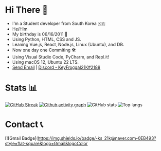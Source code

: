 # Hi There 👋
- I'm a Student developer from South Korea 🇰🇷
- He/Him
- My birthday is 06/16/2011 🎂
- Using Python, HTML, CSS and JS.
- Leaning Vue.js, React, Node.js, Linux (Ubuntu), and DB.
- Now one day one Commiting 🛠
- Using Visual Studio Code, PyCharm, and Repl.it!
- Using macOS 12, Ubuntu 22 LTS.
- [Send Email](mailto:ks_21k@naver.com) | [Discord - KeyFroggal21K#2188](https://discord.com/users/906351533426356226)

# Stats 📊
[![GitHub Streak](https://github-readme-streak-stats.herokuapp.com/?user=froggal&theme=dark)](https://git.io/streak-stats)
[![Github activity graph](https://activity-graph.herokuapp.com/graph?username=froggal&theme=react-dark)](https://github.com/ashutosh00710/github-readme-activity-graph)
![GitHub stats](https://github-readme-stats.vercel.app/api?username=froggal&count_private=true&show_icons=true&bg_color=111111&hide_border=true&text_color=ffffff)
![Top langs](https://github-readme-stats.vercel.app/api/top-langs/?username=froggal&langs_count=8&show_icons=true&count_private=true&bg_color=111111&hide_border=true&text_color=ffffff)

# Contact 📞
[![Gmail Badge](https://img.shields.io/badge/-ks_21k@naver.com-0EB493?style=flat-square&logo=Gmail&logoColor
